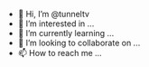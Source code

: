 - 👋 Hi, I’m @tunneltv
- 👀 I’m interested in ...
- 🌱 I’m currently learning ...
- 💞️ I’m looking to collaborate on ...
- 📫 How to reach me ...

<!---
tunneltv/tunneltv is a ✨ special ✨ repository because its `README.md` (this file) appears on your GitHub profile.
You can click the Preview link to take a look at your changes.
--->
